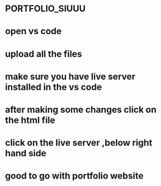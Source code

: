 # PORTFOLIO_SIUUU
# open vs code
# upload all the files 
# make sure you have live server installed in the vs code 
# after making some changes click on the html file 
# click on the live server ,below right hand side 
# good to go with portfolio website
